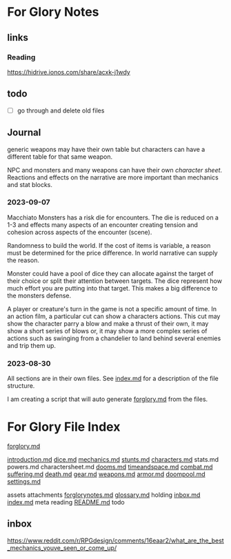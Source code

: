 # For Glory Notes
## links
### Reading
https://hidrive.ionos.com/share/acxk-j1wdy
## todo

- [ ] go through and delete old files

## Journal

generic weapons may have their own table but characters can have a different table for that same weapon.

NPC and monsters and many weapons can have their own _character sheet_. 
Reactions and effects on the narrative are more important than mechanics and stat blocks.

### 2023-09-07
Macchiato Monsters has a risk die for encounters. The die is reduced on a 1-3 and effects many aspects of an encounter creating tension and cohesion across aspects of the encounter (scene).

Randomness to build the world. If the cost of items is variable, a reason must be determined for the price difference. In world narrative can supply the reason.

Monster could have a pool of dice they can allocate against the target of their choice or split their attention between targets. The dice represent how much effort you are putting into that target. This makes a big difference to the monsters defense.

A player or creature's turn in the game is not a specific amount of time. In an action film, a particular cut can show a characters actions. This cut may show the character parry a blow and make a thrust of their own, it may show a short series of blows or, it may show a more complex series of actions such as swinging from a chandelier to land behind several enemies and trip them up.
### 2023-08-30

All sections are in their own files. See [index.md](index.md) for a description of the file structure.

I am creating a script that will auto generate [forglory.md](forglory.md) from the files.

# For Glory File Index
[forglory.md]( forglory.md )

[introduction.md]( introduction.md )
[dice.md]( dice.md )
[mechanics.md]( mechanics.md )
[stunts.md]( stunts.md )
[characters.md]( characters.md )
stats.md
powers.md
charactersheet.md
[dooms.md]( dooms.md )
[timeandspace.md]( timeandspace.md )
[combat.md]( combat.md )
[suffering.md]( suffering.md )
[death.md]( death.md )
[gear.md]( gear.md )
[weapons.md]( weapons.md )
[armor.md]( armor.md )
[doompool.md]( doompool.md )
[settings.md]( settings.md )



assets
attachments
[forglorynotes.md]( forglorynotes.md )
[glossary.md]( glossary.md )
holding
[inbox.md]( inbox.md )
[index.md]( index.md )
meta
reading
[README.md]( README.md )
todo

## inbox
https://www.reddit.com/r/RPGdesign/comments/16eaar2/what_are_the_best_mechanics_youve_seen_or_come_up/

